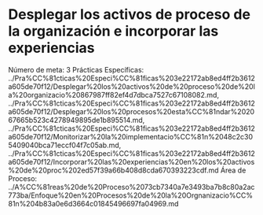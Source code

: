 # Desplegar los activos de proceso de la organización e incorporar las experiencias

Número de meta: 3
Prácticas Específicas: ../Pra%CC%81cticas%20Especi%CC%81ficas%203e22172ab8ed4ff2b3612a605de70f12/Desplegar%20los%20activos%20de%20proceso%20de%20la%20organizacio%20867987ff82ef4d7dbca7527c67108082.md, ../Pra%CC%81cticas%20Especi%CC%81ficas%203e22172ab8ed4ff2b3612a605de70f12/Desplegar%20los%20procesos%20esta%CC%81ndar%202067665b523c4278949895de1b895514.md, ../Pra%CC%81cticas%20Especi%CC%81ficas%203e22172ab8ed4ff2b3612a605de70f12/Monitorizar%20la%20implementacio%CC%81n%2048c2c305409040bca71eccf04f7c05ab.md, ../Pra%CC%81cticas%20Especi%CC%81ficas%203e22172ab8ed4ff2b3612a605de70f12/Incorporar%20las%20experiencias%20en%20los%20activos%20de%20proc%202ed57f39a66b408d8cda670393223cdf.md
Área de Proceso: ../A%CC%81reas%20de%20Proceso%2073cb7340a7e3493ba7b8c80a2ac773ba/Enfoque%20en%20Procesos%20de%20la%20Orgnanizacio%CC%81n%204b83a0e6d3664c01845496697fa04969.md